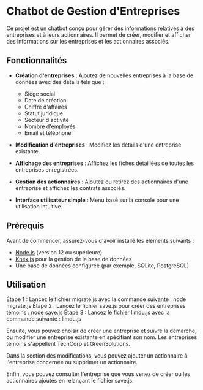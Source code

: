 # Chatbot de Gestion d'Entreprises

Ce projet est un chatbot conçu pour gérer des informations relatives à des entreprises et à leurs actionnaires. Il permet de créer, modifier et afficher des informations sur les entreprises et les actionnaires associés.

## Fonctionnalités

- **Création d'entreprises** : Ajoutez de nouvelles entreprises à la base de données avec des détails tels que :
  - Siège social
  - Date de création
  - Chiffre d'affaires
  - Statut juridique
  - Secteur d'activité
  - Nombre d'employés
  - Email et téléphone

- **Modification d'entreprises** : Modifiez les détails d'une entreprise existante.

- **Affichage des entreprises** : Affichez les fiches détaillées de toutes les entreprises enregistrées.

- **Gestion des actionnaires** : Ajoutez ou retirez des actionnaires d'une entreprise et affichez les contrats associés.

- **Interface utilisateur simple** : Menu basé sur la console pour une utilisation intuitive.

## Prérequis

Avant de commencer, assurez-vous d'avoir installé les éléments suivants :

- [Node.js](https://nodejs.org/) (version 12 ou supérieure)
- [Knex.js](http://knexjs.org/) pour la gestion de la base de données
- Une base de données configurée (par exemple, SQLite, PostgreSQL)

## Utilisation
Étape 1 : Lancez le fichier migrate.js avec la commande suivante : node migrate.js
Étape 2 : Lancez le fichier save.js pour créer des entreprises témoins : node save.js
Étape 3 : Lancez le fichier limdu.js avec la commande suivante : limdu.js

Ensuite, vous pouvez choisir de créer une entreprise et suivre la démarche, ou modifier une entreprise existante en spécifiant son nom. Les entreprises témoins s'appellent TechCorp et GreenSolutions.

Dans la section des modifications, vous pouvez ajouter un actionnaire à l'entreprise concernée ou supprimer un actionnaire.

Enfin, vous pouvez consulter l'entreprise que vous venez de créer ou les actionnaires ajoutés en relançant le fichier save.js.
